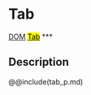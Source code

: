 # Tab
<span class="inheritance">
<a href="#Documentation/core/dom">DOM</a>
<a class="inheritance" href="#Documentation/elements/tab"><mark>Tab</mark></a>
</span>
***

## Description


@@include(tab_p.md)
